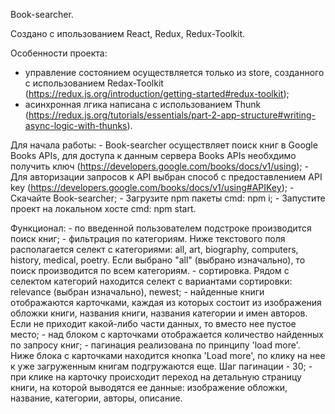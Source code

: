 Book-searcher.

Cоздано с ипользованием React, Redux, Redux-Toolkit.

Особенности проекта:
  - управление состоянием осуществляется только из store, 
    созданного с использованием Redax-Toolkit
    (https://redux.js.org/introduction/getting-started#redux-toolkit);
  - асинхронная лгика написана с использованием Thunk
    (https://redux.js.org/tutorials/essentials/part-2-app-structure#writing-async-logic-with-thunks).

Для начала работы:
    - Book-searcher осуществляет поиск книг в Google Books APIs,
    для доступа к данным сервера Books APIs необхдимо получить ключ
    (https://developers.google.com/books/docs/v1/using);
    - Для авторизации запросов к API выбран способ с предоставлением API key 
        (https://developers.google.com/books/docs/v1/using#APIKey);
    - Скачайте Book-searcher;
    - Загрузите npm пакеты cmd: npm i;
    - Запустите проект на локальном хосте cmd: npm start.

Функционал:
    - по введенной пользователем подстроке производится поиск книг;
    - фильтрация по категориям. Ниже текстового поля располагается селект с категориями: 
    all, art, biography, computers, history, medical, poetry. 
    Если выбрано "all" (выбрано изначально), то поиск производится по всем категориям.
    - сортировка. Рядом с селектом категорий находится селект с вариантами сортировки: relevance (выбран изначально), newest;
    - найденные книги отображаются карточками, каждая из которых состоит из изображения обложки книги, названия книги, названия категории и имен авторов. Если не приходит какой-либо части данных, то вместо нее пустое место;
    - над блоком с карточками отображается количество найденных по запросу книг;
    - пагинация реализована по принципу 'load more'. Ниже блока с карточками находится кнопка 'Load more', по клику на нее к уже загруженным книгам подгружаются еще. Шаг пагинации - 30;
    - при клике на карточку происходит переход на детальную страницу книги, на которой выводятся ее данные: изображение обложки, название, категории, авторы, описание.

